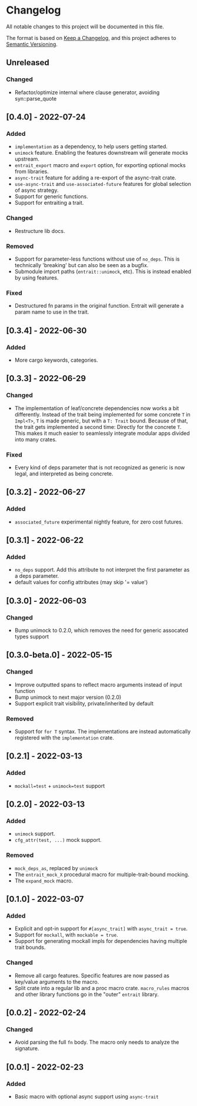 # Changelog
All notable changes to this project will be documented in this file.

The format is based on [Keep a Changelog](https://keepachangelog.com/en/1.0.0/),
and this project adheres to [Semantic Versioning](https://semver.org/spec/v2.0.0.html).

## Unreleased
### Changed
- Refactor/optimize internal where clause generator, avoiding syn::parse_quote

## [0.4.0] - 2022-07-24
### Added
- `implementation` as a dependency, to help users getting started.
- `unimock` feature. Enabling the features downstream will generate mocks upstream.
- `entrait_export` macro and `export` option, for exporting optional mocks from libraries.
- `async-trait` feature for adding a re-export of the async-trait crate.
- `use-async-trait` and `use-associated-future` features for global selection of async strategy.
- Support for generic functions.
- Support for entraiting a trait.
### Changed
- Restructure lib docs.
### Removed
- Support for parameter-less functions without use of `no_deps`. This is technically 'breaking' but can also be seen as a bugfix.
- Submodule import paths (`entrait::unimock`, etc). This is instead enabled by using features.
### Fixed
- Destructured fn params in the original function. Entrait will generate a param name to use in the trait.

## [0.3.4] - 2022-06-30
### Added
- More cargo keywords, categories.

## [0.3.3] - 2022-06-29
### Changed
- The implementation of leaf/concrete dependencies now works a bit differently.
  Instead of the trait being implemented for some concrete `T` in `Impl<T>`, `T` is made generic, but with a `T: Trait` bound.
  Because of that, the trait gets implemented a second time: Directly for the concrete `T`.
  This makes it much easier to seamlessly integrate modular apps divided into many crates.
### Fixed
- Every kind of deps parameter that is not recognized as generic is now legal, and interpreted as being concrete.

## [0.3.2] - 2022-06-27
### Added
- `associated_future` experimental nightly feature, for zero cost futures.

## [0.3.1] - 2022-06-22
### Added
- `no_deps` support. Add this attribute to not interpret the first parameter as a deps parameter.
- default values for config attributes (may skip '= value')

## [0.3.0] - 2022-06-03
### Changed
- Bump unimock to 0.2.0, which removes the need for generic assocated types support

## [0.3.0-beta.0] - 2022-05-15
### Changed
- Improve outputted spans to reflect macro arguments instead of input function
- Bump unimock to next major version (0.2.0)
- Support explicit trait visibility, private/inherited by default

### Removed
- Support for `for T` syntax. The implementations are instead automatically registered with the `implementation` crate.

## [0.2.1] - 2022-03-13
### Added
- `mockall=test` + `unimock=test` support

## [0.2.0] - 2022-03-13
### Added
- `unimock` support.
- `cfg_attr(test, ...)` mock support.
### Removed
- `mock_deps_as`, replaced by `unimock`
- The `entrait_mock_X` procedural macro for multiple-trait-bound mocking.
- The `expand_mock` macro.

## [0.1.0] - 2022-03-07
### Added
- Explicit and opt-in support for `#[async_trait]` with `async_trait = true`.
- Support for `mockall`, with `mockable = true`.
- Support for generating mockall impls for dependencies having multiple trait bounds.

### Changed
- Remove all cargo features. Specific features are now passed as key/value arguments to the macro.
- Split crate into a regular lib and a proc macro crate. `macro_rules` macros and other library functions go in the "outer" `entrait` library.

## [0.0.2] - 2022-02-24
### Changed
- Avoid parsing the full `fn` body. The macro only needs to analyze the signature.

## [0.0.1] - 2022-02-23
### Added
- Basic macro with optional async support using `async-trait`
